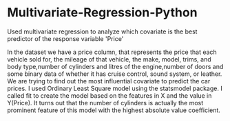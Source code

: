 # Multivariate-Regression-Python
Used multivariate regression to analyze which covariate is the best predictor of the response variable 'Price'


In the dataset we have a price column, that represents the price that each vehicle sold for, the mileage of that vehicle, the make, model, trims, and body type,number of cylinders and litres of the engine,number of doors and some binary data of whether it has cruise control, sound system, or leather.
We are trying to find out the most influential covariate to predict the car prices. I used Ordinary Least Square model using the statsmodel package.  I called fit to create the model based on the features in X and the value in Y(Price).
It turns out that the number of cylinders is actually the most prominent feature of this model with the highest absolute value coefficient. 
